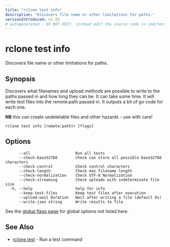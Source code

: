 ```yaml
---
title: "rclone test info"
description: "Discovers file name or other limitations for paths."
versionIntroduced: v1.55
# autogenerated - DO NOT EDIT, instead edit the source code in cmd/test/info/ and as part of making a release run "make commanddocs"
---
```

# rclone test info

Discovers file name or other limitations for paths.

## Synopsis

Discovers what filenames and upload methods are possible to write to the
paths passed in and how long they can be.  It can take some time.  It will
write test files into the remote:path passed in.  It outputs a bit of go
code for each one.

**NB** this can create undeletable files and other hazards - use with care!

```
rclone test info [remote:path]+ [flags]
```

## Options

```
      --all                    Run all tests
      --check-base32768        Check can store all possible base32768 characters
      --check-control          Check control characters
      --check-length           Check max filename length
      --check-normalization    Check UTF-8 Normalization
      --check-streaming        Check uploads with indeterminate file size
  -h, --help                   help for info
      --keep-test-files        Keep test files after execution
      --upload-wait Duration   Wait after writing a file (default 0s)
      --write-json string      Write results to file
```

See the [global flags page](/flags/) for global options not listed here.

## See Also

<!-- markdownlint-capture -->
<!-- markdownlint-disable ul-style line-length -->

* [rclone test](/commands/rclone_test/)	 - Run a test command


<!-- markdownlint-restore -->

